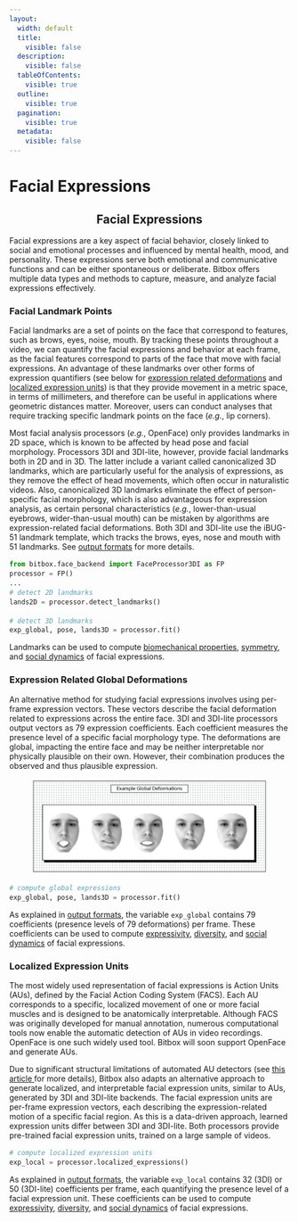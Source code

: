 ```yaml
---
layout:
  width: default
  title:
    visible: false
  description:
    visible: false
  tableOfContents:
    visible: true
  outline:
    visible: true
  pagination:
    visible: true
  metadata:
    visible: false
---
```


# Facial Expressions

<h2 align="center">Facial Expressions</h2>

Facial expressions are a key aspect of facial behavior, closely linked to social and emotional processes and influenced by mental health, mood, and personality. These expressions serve both emotional and communicative functions and can be either spontaneous or deliberate. Bitbox offers multiple data types and methods to capture, measure, and analyze facial expressions effectively.

### Facial Landmark Points

Facial landmarks are a set of points on the face that correspond to features, such as brows, eyes, noise, mouth. By tracking these points throughout a video, we can quantify the facial expressions and behavior at each frame, as the facial features correspond to parts of the face that move with facial expressions. An advantage of these landmarks over other forms of expression quantifiers (see below for [expression related deformations](facial-expressions.md#expression-related-global-deformations) and [localized expression units](facial-expressions.md#localized-expression-units)) is that they provide movement in a metric space, in terms of millimeters, and therefore can be useful in applications where geometric distances matter. Moreover, users can conduct analyses that require tracking specific landmark points on the face (_e.g._, lip corners).

Most facial analysis processors (_e.g._, OpenFace) only provides landmarks in 2D space, which is known to be affected by head pose and facial morphology. Processors 3DI and 3DI-lite, however, provide facial landmarks both in 2D and in 3D. The latter include a variant called canonicalized 3D landmarks, which are particularly useful for the analysis of expressions, as they remove the effect of head movements, which often occur in naturalistic videos. Also, canonicalized 3D landmarks eliminate the effect of person-specific facial morphology, which is also advantageous for expression analysis, as certain personal characteristics (_e.g._, lower-than-usual eyebrows, wider-than-usual mouth) can be mistaken by algorithms are expression-related facial deformations. Both 3DI and 3DI-lite use the iBUG-51 landmark template, which tracks the brows, eyes, nose and mouth with 51 landmarks. See [output formats](../overview/outputs.md#id-2d-face-landmarks) for more details.

```python
from bitbox.face_backend import FaceProcessor3DI as FP
processor = FP()
...
# detect 2D landmarks
lands2D = processor.detect_landmarks()

# detect 3D landmarks
exp_global, pose, lands3D = processor.fit()
```

Landmarks can be used to compute [biomechanical properties](broken-reference), [symmetry](symmetry.md), and [social dynamics](broken-reference) of facial expressions.&#x20;

### Expression Related Global Deformations

An alternative method for studying facial expressions involves using per-frame expression vectors. These vectors describe the facial deformation related to expressions across the entire face. 3DI and 3DI-lite processors output vectors as 79 expression coefficients. Each coefficient measures the presence level of a specific facial morphology type. The deformations are global, impacting the entire face and may be neither interpretable nor physically plausible on their own. However, their combination produces the observed and thus plausible expression.

<figure><img src="../.gitbook/assets/global_def.png" alt="" width="563"><figcaption></figcaption></figure>

```python
# compute global expressions
exp_global, pose, lands3D = processor.fit()
```

As explained in [output formats](../overview/outputs.md#facial-expressions), the variable `exp_global` contains 79 coefficients (presence levels of 79 deformations) per frame. These coefficients can be used to compute [expressivity](expressivity.md), [diversity](broken-reference), and [social dynamics](broken-reference) of facial expressions.&#x20;

### Localized Expression Units

The most widely used representation of facial expressions is Action Units (AUs), defined by the Facial Action Coding System (FACS). Each AU corresponds to a specific, localized movement of one or more facial muscles and is designed to be anatomically interpretable. Although FACS was originally developed for manual annotation, numerous computational tools now enable the automatic detection of AUs in video recordings. OpenFace is one such widely used tool. Bitbox will soon support OpenFace and generate AUs.

Due to significant structural limitations of automated AU detectors (see [this article ](https://doi.org/10.1109/FG61629.2025.11099288)for more details), Bitbox also adapts an alternative approach to generate localized, and interpretable facial expression units, similar to AUs, generated by 3DI and 3DI-lite backends. The facial expression units are per-frame expression vectors, each describing the expression-related motion of a specific facial region. As this is a data-driven approach, learned expression units differ between 3DI and 3DI-lite. Both processors provide pre-trained facial expression units, trained on a large sample of videos.&#x20;

```python
# compute localized expression units
exp_local = processor.localized_expressions()
```

As explained in [output formats](../overview/outputs.md#facial-expressions), the variable `exp_local` contains 32 (3DI) or 50 (3DI-lite) coefficients per frame, each quantifying the presence level of a facial expression unit. These coefficients can be used to compute [expressivity](expressivity.md), [diversity](broken-reference), and [social dynamics](broken-reference) of facial expressions.
